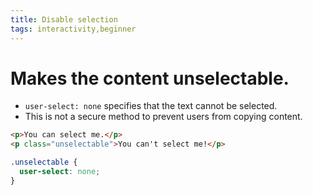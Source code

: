 ```yaml
---
title: Disable selection
tags: interactivity,beginner
---
```


# Makes the content unselectable.

- `user-select: none` specifies that the text cannot be selected.
- This is not a secure method to prevent users from copying content.

```html
<p>You can select me.</p>
<p class="unselectable">You can't select me!</p>
```

```css
.unselectable {
  user-select: none;
}
```
